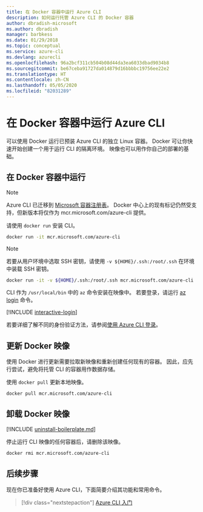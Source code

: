 ```yaml
---
title: 在 Docker 容器中运行 Azure CLI
description: 如何运行托管 Azure CLI 的 Docker 容器
author: dbradish-microsoft
ms.author: dbradish
manager: barbkess
ms.date: 01/29/2018
ms.topic: conceptual
ms.service: azure-cli
ms.devlang: azurecli
ms.openlocfilehash: 96a2bcf311cb504b08d44da3ea6033dbad9034b8
ms.sourcegitcommit: be67ceba91727da014879d16bbbbc19756ee22e2
ms.translationtype: HT
ms.contentlocale: zh-CN
ms.lasthandoff: 05/05/2020
ms.locfileid: "82031289"
---
```

# <a name="run-azure-cli-in-a-docker-container"></a>在 Docker 容器中运行 Azure CLI

可以使用 Docker 运行已预装 Azure CLI 的独立 Linux 容器。 Docker 可让你快速开始创建一个用于运行 CLI 的隔离环境。 映像也可以用作你自己的部署的基础。

## <a name="run-in-a-docker-container"></a>在 Docker 容器中运行

> [!NOTE]
> Azure CLI 已迁移到 [Microsoft 容器注册表](https://azure.microsoft.com/services/container-registry)。 Docker 中心上的现有标记仍然受支持，但新版本将仅作为 mcr.microsoft.com/azure-cli 提供。

请使用 `docker run` 安装 CLI。

   ```bash
   docker run -it mcr.microsoft.com/azure-cli
   ```

> [!NOTE]
> 若要从用户环境中选取 SSH 密钥，请使用 `-v ${HOME}/.ssh:/root/.ssh` 在环境中装载 SSH 密钥。
>
> ```bash
> docker run -it -v ${HOME}/.ssh:/root/.ssh mcr.microsoft.com/azure-cli
> ```

CLI 作为 `/usr/local/bin` 中的 `az` 命令安装在映像中。 若要登录，请运行 [az login](/cli/azure/reference-index#az-login) 命令。

[!INCLUDE [interactive-login](includes/interactive-login.md)]

若要详细了解不同的身份验证方法，请参阅[使用 Azure CLI 登录](authenticate-azure-cli.md)。

## <a name="update-docker-image"></a>更新 Docker 映像

使用 Docker 进行更新需要拉取新映像和重新创建任何现有的容器。 因此，应先行尝试，避免将托管 CLI 的容器用作数据存储。

使用 `docker pull` 更新本地映像。

```bash
docker pull mcr.microsoft.com/azure-cli
```

## <a name="uninstall-docker-image"></a>卸载 Docker 映像

[!INCLUDE [uninstall-boilerplate.md](includes/uninstall-boilerplate.md)]

停止运行 CLI 映像的任何容器后，请删除该映像。

```bash
docker rmi mcr.microsoft.com/azure-cli
```

## <a name="next-steps"></a>后续步骤

现在你已准备好使用 Azure CLI，下面简要介绍其功能和常用命令。

> [!div class="nextstepaction"]
> [Azure CLI 入门](get-started-with-azure-cli.md)
